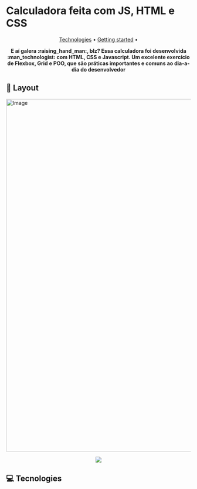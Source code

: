 # Calculadora feita com JS, HTML e CSS

<p align="center">
 <a href="#technologies">Technologies</a> • 
 <a href="#started">Getting started</a> • 
</p>

<p align="center">
    <b>E aí galera :raising_hand_man:, blz? Essa calculadora foi desenvolvida :man_technologist: com HTML, CSS e Javascript. Um excelente exercício de Flexbox, Grid e POO, que são práticas importantes e comuns ao dia-a-dia do desenvolvedor </b>
</p>

<h2 id="layout">🎨 Layout</h2>
 
<img width="1727" height="962" alt="Image" src="https://github.com/user-attachments/assets/d8b6d866-91d9-43b7-80fa-1952c2859c7f" /><p align="center">
    <img src="https://github.com/user-attachments/assets/d69b401e-b2a5-4919-9abf-4f93808f9cf4">
</p>

<h2 id="technologies">💻 Tecnologies</h2>
